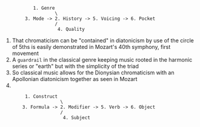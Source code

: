 ```
           1. Genre
                   \
        3. Mode -> 2. History -> 5. Voicing -> 6. Pocket
                   /
                    4. Quality
```

1. That chromaticism can be "contained" in diatonicism by use of the circle of 5ths is easily demonstrated in Mozart's 40th symphony, first movement
2. A `guardrail` in the classical genre keeping music rooted in the harmonic series or "earth" but with the simplicity of the triad
3. So classical music allows for the Dionysian chromaticism with an Apollonian diatonicism together as seen in Mozart
4. 

```
        1. Construct
                     \
       3. Formula -> 2. Modifier -> 5. Verb -> 6. Object
                     /
                      4. Subject
```

